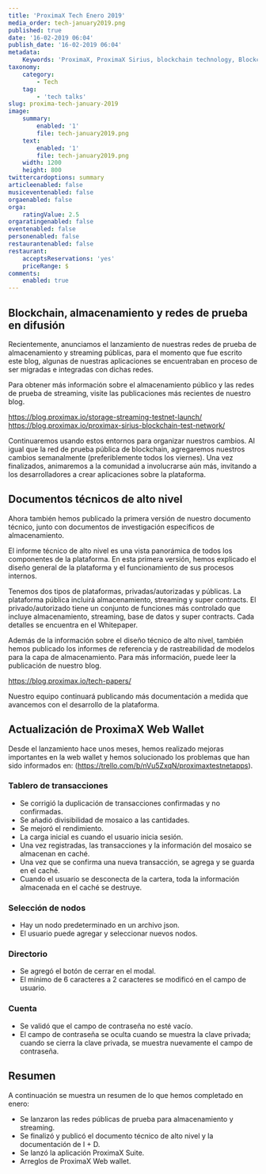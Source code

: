 ```yaml
---
title: 'ProximaX Tech Enero 2019'
media_order: tech-january2019.png
published: true
date: '16-02-2019 06:04'
publish_date: '16-02-2019 06:04'
metadata:
    Keywords: 'ProximaX, ProximaX Sirius, blockchain technology, Blockchain powered, Blockchain protocol, Distributed ledger technology, DLT, dlt, Distributed ledger, Decentralized database, Decentralized database technology, Decentralized storage, Decentralized storage technology, Decentralized supply chain, Decentralized streaming, Integrated and distributed ledger technology, IaDLt, Peer-to-peer technology, Peer to peer streaming, Peer to peer, Consensus mechanism, Consensus protocol, Asymmetric encryption, Data encryption, Off-chain storage, Off-chain streaming, Distributed File Management System, DFMS, Super Contract, Immutability, Data encryption, Encrypted by default, Permissioned, Permission based, Tokenomics, Token economics, Crypto trading, Cryptocurrency, Supply chain, CSD, Central Securities Depository, STO, Security Token Offering, Decentralized supply chain, STO, Private blockchain, DAapps, Decentralized applications, Blockchain apps, Streaming Layer, Streaming Node, Storage Layer, Storage Node, Sharded Information, Sharded Data, Use Case, Use Cases, Blockchain Consensus, Consensus Protocol, Enterprise Solution, Enterprise Solutions, System Integration, Transparency, Immutability, Irreversibility, Traceability, Proof of Bandwidth, Proof of Conflation Aggregate, Proof of Storage, Encryption, Data Security, Data Privacy, Cyber Security, Hackers, Hacking, Nodes, Public Chain, Private Chain, Hybrid Chain, Public & Private Chain, Catapult, SDK, SDKs, Software Development Kits, Super Contract, Super Contracts, Smart Contract, Smart Contracts, Peer-to-Peer , Peer-to-Peer Storage, Software-as-a-Service, SaaS, Lon Wong, PSP, PeerStream, PeerStream Protocol, Anonymous streaming, New Economic Model, New Economic Model Foundation, 482.solutions, Ministry of Community Development UAE, Dragonfly  Fintech, Xarcade, Testnet, Test network, Mainnet, Main network, Tokenomics, Token Economics, XPX, Crypto Currency, Crypto Currencies, Crypto Exchange, Crypto Exchanges, Bitcoin, Zero trust, Escrow, Onchain escrow, Trustless swaps, Trustless, Onion routing, SIM Identity attestation, ProximaX KYC, KYC, Know Your Customer, Know Your Counter Party, Onboarding Customer, Customer Onboarding, Identity Management, Identity Management System, Identity Verification, Identity Authentication, Anti-Money Laundering, AML, RegTech, Regulation Tech, Regulation Technology, GDPR, General Data Protection Regulation, EU GDPR, European Union GDPR, European Union General Data Protection Regulation, Knowyourcustomer, Compliance system, Compliance systems, , ProximaX Suite, Office Suite, Office Collaboration, Workforce Collaboration, Collaboration, Real Time Collaboration, Office suite, word processing, Office collaboration, File sharing, Decentralized file sharing, Real Time Editing, Office Productivity, Productivity, Office Applications, Microsoft Office, Word Processor, Word Processing, Microsoft Word Spreadsheet, Spreadsheets, Excel, Microsoft Excel, Presentation, Presentations, Microsoft Powerpoint, Powerpoint, Keynote, Collabora Office, LibreOffice, Collabora Productivity, Collabora Productivity Ltd,'
taxonomy:
    category:
        - Tech
    tag:
        - 'tech talks'
slug: proxima-tech-january-2019
image:
    summary:
        enabled: '1'
        file: tech-january2019.png
    text:
        enabled: '1'
        file: tech-january2019.png
    width: 1200
    height: 800
twittercardoptions: summary
articleenabled: false
musiceventenabled: false
orgaenabled: false
orga:
    ratingValue: 2.5
orgaratingenabled: false
eventenabled: false
personenabled: false
restaurantenabled: false
restaurant:
    acceptsReservations: 'yes'
    priceRange: $
comments:
    enabled: true
---
```


## Blockchain, almacenamiento y redes de prueba en difusión

Recientemente, anunciamos el lanzamiento de nuestras redes de prueba de almacenamiento y streaming públicas, para el momento que fue escrito este blog, algunas de nuestras aplicaciones se encuentraban en proceso de ser migradas e integradas con dichas redes.

Para obtener más información sobre el almacenamiento público y las redes de prueba de streaming, visite las publicaciones más recientes de nuestro blog.

https://blog.proximax.io/storage-streaming-testnet-launch/
https://blog.proximax.io/proximax-sirius-blockchain-test-network/

Continuaremos usando estos entornos para organizar nuestros cambios. Al igual que la red de prueba pública de blockchain, agregaremos nuestros cambios semanalmente (preferiblemente todos los viernes). Una vez finalizados, animaremos a la comunidad a involucrarse aún más, invitando a los desarrolladores a crear aplicaciones sobre la plataforma.

## Documentos técnicos de alto nivel
Ahora también hemos publicado la primera versión de nuestro documento técnico, junto con documentos de investigación específicos de almacenamiento.

El informe técnico de alto nivel es una vista panorámica de todos los componentes de la plataforma. En esta primera versión, hemos explicado el diseño general de la plataforma y el funcionamiento de sus procesos internos.

Tenemos dos tipos de plataformas, privadas/autorizadas y públicas. La plataforma pública incluirá almacenamiento, streaming y super contracts. El privado/autorizado tiene un conjunto de funciones más controlado que incluye almacenamiento, streaming, base de datos y super contracts. Cada detalles se encuentra en el Whitepaper.

Además de la información sobre el diseño técnico de alto nivel, también hemos publicado los informes de referencia y de rastreabilidad de modelos para la capa de almacenamiento. Para más información, puede leer la publicación de nuestro blog.

https://blog.proximax.io/tech-papers/

Nuestro equipo continuará publicando más documentación a medida que avancemos con el desarrollo de la plataforma.

## Actualización de ProximaX Web Wallet
Desde el lanzamiento hace unos meses, hemos realizado mejoras importantes en la web wallet y hemos solucionado los problemas que han sido informados en: (https://trello.com/b/nVu5ZxqN/proximaxtestnetapps).

### Tablero de transacciones
* Se corrigió la duplicación de transacciones confirmadas y no confirmadas.
* Se añadió divisibilidad de mosaico a las cantidades.
* Se mejoró el rendimiento.
* La carga inicial es cuando el usuario inicia sesión.
* Una vez registradas, las transacciones y la información del mosaico se almacenan en caché.
* Una vez que se confirma una nueva transacción, se agrega y se guarda en el caché.
* Cuando el usuario se desconecta de la cartera, toda la información almacenada en el caché se destruye.

### Selección de nodos
* Hay un nodo predeterminado en un archivo json.
* El usuario puede agregar y seleccionar nuevos nodos.

### Directorio
* Se agregó el botón de cerrar en el modal.
* El mínimo de 6 caracteres a 2 caracteres se modificó en el campo de usuario.

### Cuenta
* Se validó que el campo de contraseña no esté vacío.
* El campo de contraseña se oculta cuando se muestra la clave privada; cuando se cierra la clave privada, se muestra nuevamente el campo de contraseña.

## Resumen
A continuación se muestra un resumen de lo que hemos completado en enero:

* Se lanzaron las redes públicas de prueba para almacenamiento y streaming.
* Se finalizó y publicó el documento técnico de alto nivel y la documentación de I + D.
* Se lanzó la aplicación ProximaX Suite.
* Arreglos de ProximaX Web wallet.